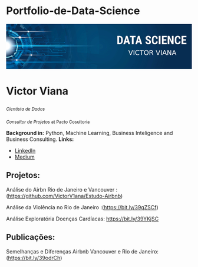 # Portfolio-de-Data-Science

<p align="center">
  <img src="banner.jpg" >
</p>

# Victor Viana 
<sub>*Cientista de Dados* </sub>

<sub> *Consultor de Projetos* at Pacto Cosultoria


**Background in:** Python, Machine Learning, Business Inteligence and Business Consulting.
**Links:**
* [LinkedIn](https://www.linkedin.com/in/ovictorviana/)
* [Medium](https://medium.com/@ovictorviana)


## Projetos:
Análise do Airbn Rio de Janeiro e Vancouver : (https://github.com/VictorV1ana/Estudo-Airbnb) 

Análise da Violência no Rio de Janeiro :(https://bit.ly/39qZSCf)

Análise Exploratória Doenças Cardíacas: https://bit.ly/39YKjSC

## Publicações:
Semelhanças e Diferenças Airbnb Vancouver e Rio de Janeiro: (https://bit.ly/39odrCh)

